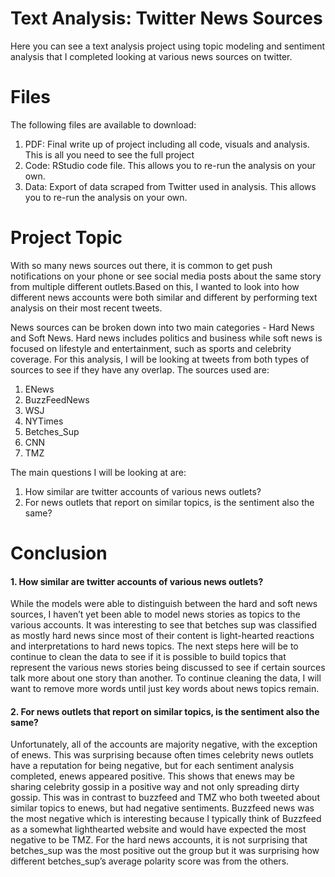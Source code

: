 # Text Analysis: Twitter News Sources
Here you can see a text analysis project using topic modeling and sentiment analysis that I completed looking at various news sources on twitter. 

# Files
The following files are available to download:
1. PDF: Final write up of project including all code, visuals and analysis. This is all you need to see the full project
2. Code: RStudio code file. This allows you to re-run the analysis on your own.
3. Data: Export of data scraped from Twitter used in analysis. This allows you to re-run the analysis on your own. 

# Project Topic
With so many news sources out there, it is common to get push notifications on your phone or see social
media posts about the same story from multiple different outlets.Based on this, I wanted to look into how
different news accounts were both similar and different by performing text analysis on their most recent
tweets.


News sources can be broken down into two main categories - Hard News and Soft News. Hard news includes
politics and business while soft news is focused on lifestyle and entertainment, such as sports and celebrity
coverage. For this analysis, I will be looking at tweets from both types of sources to see if they have any
overlap. The sources used are:
1. ENews
2. BuzzFeedNews
3. WSJ
4. NYTimes
5. Betches_Sup
6. CNN
7. TMZ


The main questions I will be looking at are:
1. How similar are twitter accounts of various news outlets?
2. For news outlets that report on similar topics, is the sentiment also the same?

# Conclusion

#### 1. How similar are twitter accounts of various news outlets?
While the models were able to distinguish between the hard and soft news sources, I haven’t yet been able to
model news stories as topics to the various accounts. It was interesting to see that betches sup was classified
as mostly hard news since most of their content is light-hearted reactions and interpretations to hard news
topics. The next steps here will be to continue to clean the data to see if it is possible to build topics that
represent the various news stories being discussed to see if certain sources talk more about one story than
another. To continue cleaning the data, I will want to remove more words until just key words about news
topics remain.

#### 2. For news outlets that report on similar topics, is the sentiment also the same?
Unfortunately, all of the accounts are majority negative, with the exception of enews. This was surprising
because often times celebrity news outlets have a reputation for being negative, but for each sentiment
analysis completed, enews appeared positive. This shows that enews may be sharing celebrity gossip in a
positive way and not only spreading dirty gossip. This was in contrast to buzzfeed and TMZ who both
tweeted about similar topics to enews, but had negative sentiments. Buzzfeed news was the most negative
which is interesting because I typically think of Buzzfeed as a somewhat lighthearted website and would have
expected the most negative to be TMZ. For the hard news accounts, it is not surprising that betches_sup
was the most positive out the group but it was surprising how different betches_sup’s average polarity score
was from the others.
